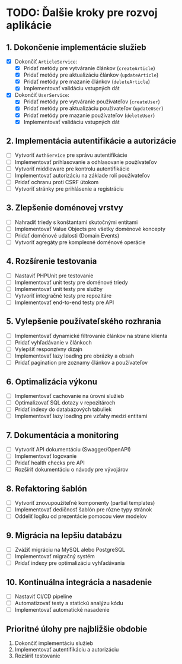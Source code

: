 # TODO: Ďalšie kroky pre rozvoj aplikácie

## 1. Dokončenie implementácie služieb
- [x] Dokončiť `ArticleService`:
  - [x] Pridať metódy pre vytváranie článkov (`createArticle`)
  - [x] Pridať metódy pre aktualizáciu článkov (`updateArticle`)
  - [x] Pridať metódy pre mazanie článkov (`deleteArticle`)
  - [x] Implementovať validáciu vstupných dát

- [x] Dokončiť `UserService`:
  - [x] Pridať metódy pre vytváranie používateľov (`createUser`)
  - [x] Pridať metódy pre aktualizáciu používateľov (`updateUser`)
  - [x] Pridať metódy pre mazanie používateľov (`deleteUser`)
  - [x] Implementovať validáciu vstupných dát

## 2. Implementácia autentifikácie a autorizácie
- [ ] Vytvoriť `AuthService` pre správu autentifikácie
- [ ] Implementovať prihlasovanie a odhlasovanie používateľov
- [ ] Vytvoriť middleware pre kontrolu autentifikácie
- [ ] Implementovať autorizáciu na základe rolí používateľov
- [ ] Pridať ochranu proti CSRF útokom
- [ ] Vytvoriť stránky pre prihlásenie a registráciu

## 3. Zlepšenie doménovej vrstvy
- [ ] Nahradiť triedy s konštantami skutočnými entitami
- [ ] Implementovať Value Objects pre všetky doménové koncepty
- [ ] Pridať doménové udalosti (Domain Events)
- [ ] Vytvoriť agregáty pre komplexné doménové operácie

## 4. Rozšírenie testovania
- [ ] Nastaviť PHPUnit pre testovanie
- [ ] Implementovať unit testy pre doménové triedy
- [ ] Implementovať unit testy pre služby
- [ ] Vytvoriť integračné testy pre repozitáre
- [ ] Implementovať end-to-end testy pre API

## 5. Vylepšenie používateľského rozhrania
- [ ] Implementovať dynamické filtrovanie článkov na strane klienta
- [ ] Pridať vyhľadávanie v článkoch
- [ ] Vylepšiť responzívny dizajn
- [ ] Implementovať lazy loading pre obrázky a obsah
- [ ] Pridať pagination pre zoznamy článkov a používateľov

## 6. Optimalizácia výkonu
- [ ] Implementovať cachovanie na úrovni služieb
- [ ] Optimalizovať SQL dotazy v repozitároch
- [ ] Pridať indexy do databázových tabuliek
- [ ] Implementovať lazy loading pre vzťahy medzi entitami

## 7. Dokumentácia a monitoring
- [ ] Vytvoriť API dokumentáciu (Swagger/OpenAPI)
- [ ] Implementovať logovanie
- [ ] Pridať health checks pre API
- [ ] Rozšíriť dokumentáciu o návody pre vývojárov

## 8. Refaktoring šablón
- [ ] Vytvoriť znovupoužiteľné komponenty (partial templates)
- [ ] Implementovať dedičnosť šablón pre rôzne typy stránok
- [ ] Oddeliť logiku od prezentácie pomocou view modelov

## 9. Migrácia na lepšiu databázu
- [ ] Zvážiť migráciu na MySQL alebo PostgreSQL
- [ ] Implementovať migračný systém
- [ ] Pridať indexy pre optimalizáciu vyhľadávania

## 10. Kontinuálna integrácia a nasadenie
- [ ] Nastaviť CI/CD pipeline
- [ ] Automatizovať testy a statickú analýzu kódu
- [ ] Implementovať automatické nasadenie

## Prioritné úlohy pre najbližšie obdobie
1. Dokončiť implementáciu služieb
2. Implementovať autentifikáciu a autorizáciu
3. Rozšíriť testovanie
